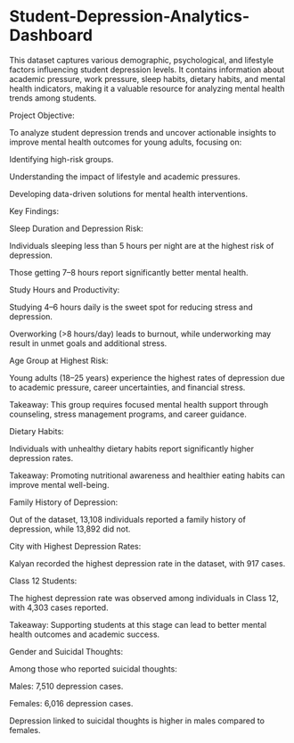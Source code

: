 # Student-Depression-Analytics-Dashboard
This dataset captures various demographic, psychological, and lifestyle factors influencing student depression levels. It contains information about academic pressure, work pressure, sleep habits, dietary habits, and mental health indicators, making it a valuable resource for analyzing mental health trends among students.


Project Objective:

To analyze student depression trends and uncover actionable insights to improve mental health outcomes for young adults, focusing on:

Identifying high-risk groups.

Understanding the impact of lifestyle and academic pressures.

Developing data-driven solutions for mental health interventions.

Key Findings:

Sleep Duration and Depression Risk:

Individuals sleeping less than 5 hours per night are at the highest risk of depression.

Those getting 7–8 hours report significantly better mental health.

Study Hours and Productivity:

Studying 4–6 hours daily is the sweet spot for reducing stress and depression.

Overworking (>8 hours/day) leads to burnout, while underworking may result in unmet goals and additional stress.

Age Group at Highest Risk:

Young adults (18–25 years) experience the highest rates of depression due to academic pressure, career uncertainties, and financial stress.

Takeaway: This group requires focused mental health support through counseling, stress management programs, and career guidance.

Dietary Habits:

Individuals with unhealthy dietary habits report significantly higher depression rates.

Takeaway: Promoting nutritional awareness and healthier eating habits can improve mental well-being.

Family History of Depression:

Out of the dataset, 13,108 individuals reported a family history of depression, while 13,892 did not.

City with Highest Depression Rates:

Kalyan recorded the highest depression rate in the dataset, with 917 cases.

Class 12 Students:

The highest depression rate was observed among individuals in Class 12, with 4,303 cases reported.

Takeaway: Supporting students at this stage can lead to better mental health outcomes and academic success.

Gender and Suicidal Thoughts:

Among those who reported suicidal thoughts:

Males: 7,510 depression cases.

Females: 6,016 depression cases.

Depression linked to suicidal thoughts is higher in males compared to females.

